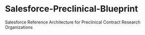 # Salesforce-Preclinical-Blueprint
Salesforce Reference Architecture for Preclinical Contract Research Organizations 
